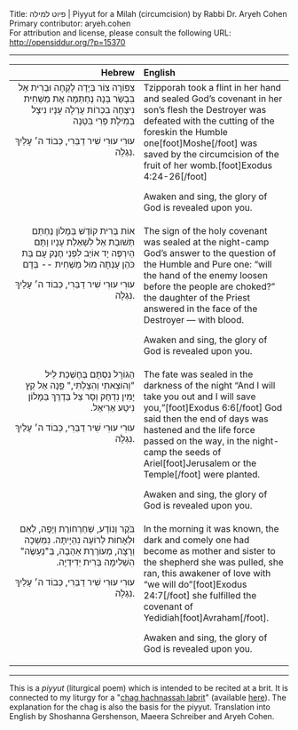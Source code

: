 <html>
<head></head>
<body>
Title: פיוט למילה | Piyyut for a Milah (circumcision) by Rabbi Dr. Aryeh Cohen<br />
Primary contributor: aryeh.cohen<br />
For attribution and license, please consult the following URL: <a href="http://opensiddur.org/?p=15370">http://opensiddur.org/?p=15370</a>
<p />
<hr />

<table style="margin-left: auto;margin-right: auto;" class="draggable">
<thead><tr><th id="x" style="text-align: right;">Hebrew</th><th style="text-align: left;">English</th></tr></thead>
<tbody>
<tr><td style="vertical-align:top;" width="46%">
<div class="liturgy" style="text-align: right;"><span lang="he">
צִפּוֹרָה צוֹר בְּיָדָה לָקְחָה
וּבְרִית אֵל בִּבְשַׂר בְּנָה נֶחְתְּמָה
אֶת מַשְׁחִית נִיצְחָה בִכְרוֹת עָרְלָה
עָנָיו נִיצָל בְּמִילָת פְּרִי בִּטְנָה

עוּרִי עוּרִי שִׁיר דַבֵּרִי, כְּבוֹד ה׳ עָלַיִךְ נִגְלָה.
</span></div></td>

<td style="vertical-align:top;" width="53%"><div class="english">
Tzipporah took a flint in her hand
and sealed God’s covenant in her son’s flesh
the Destroyer was defeated with the cutting of the foreskin
the Humble one[foot]Moshe[/foot] was saved by the circumcision of the fruit of her womb.[foot]Exodus 4:24-26[/foot]

Awaken and sing, the glory of God is revealed upon you.
</div></td>
</tr>


<tr><td style="vertical-align:top;" width="46%">
<div class="liturgy" style="text-align: right;"><span lang="he">
אוֹת בְּרִית קוֹדֶשׁ בַּמָלוֹן נֶחְתַּם
תְּשׁוּבַת אֵל לִשְׁאֵלַת עָנָיו וָתָּם
הַיִרְפֶּה יָד אוֹיֵב לִפְנֵי חֶנֶק עָם
בַּת כֹּהֵן עָנְתָה מוּל מַשְׁחִית‮ -- ‬בְּדָם

עוּרִי עוּרִי שִׁיר דַבֵּרִי, כְּבוֹד ה׳ עָלַיִךְ נִגְלָה.
</span></div></td>

<td style="vertical-align:top;" width="53%"><div class="english">
The sign of the holy covenant was sealed at the night-camp
God’s answer to the question of the Humble and Pure one:
“will the hand of the enemy loosen before the people are choked?”
the daughter of the Priest answered in the face of the Destroyer — with blood.

Awaken and sing, the glory of God is revealed upon you.
</div></td>
</tr>


<tr><td style="vertical-align:top;" width="46%">
<div class="liturgy" style="text-align: right;"><span lang="he">
הַגוֹרָל נִסְתָּם בְּחֶשְׁכַת לֵיל
‮"‬וְהוֹצֵאתִי וְהִצַלְתִּי‮," ‬פַָּנָה אֵל
קֵץ יָמִין נִדְחָק וְסָר צֵל
בַּדֶרֶךְ בַּמָלוֹן נִיטַע אַרִיאֵל‮.‬

עוּרִי עוּרִי שִׁיר דַבֵּרִי, כְּבוֹד ה׳ עָלַיִךְ נִגְלָה.
</span></div></td>

<td style="vertical-align:top;" width="53%"><div class="english">
The fate was sealed in the darkness of the night
“And I will take you out and I will save you,”[foot]Exodus 6:6[/foot] God said then
the end of days was hastened and the life force passed
on the way, in the night-camp the seeds of Ariel[foot]Jerusalem or the Temple[/foot] were planted.

Awaken and sing, the glory of God is revealed upon you.
</div></td>
</tr>


<tr><td style="vertical-align:top;" width="46%">
<div class="liturgy" style="text-align: right;"><span lang="he">
בֹּקֶר וְנוֹדָע‮, ‬שְׁחַרְחוֹרֶת וְיָפָה‮,‬
לְאֵם וּלְאָחוֹת לַרוֹעֶה נִהְיָיתָּה‮.‬
נִמְשְׁכָה וְרָצָה‮, ‬מְעוֹרֶרֶת אַהַבָה‮,‬
בְּ"נַעַשֶׂה‮" ‬הִשְׁלִימָה בְּרִית יְדִידְיָה‮.‬

עוּרִי עוּרִי שִׁיר דַבֵּרִי, כְּבוֹד ה׳ עָלַיִךְ נִגְלָה.
</span></div></td>

<td style="vertical-align:top;" width="53%"><div class="english">
In the morning it was known, the dark and comely one
had become as mother and sister to the shepherd
she was pulled, she ran, this awakener of love
with “we will do”[foot]Exodus 24:7[/foot] she fulfilled the covenant of Yedidiah[foot]Avraham[/foot].

Awaken and sing, the glory of God is revealed upon you.
</div></td>
</tr>
</tbody>
</tbody></table>

<hr />

This is a <em>piyyut</em> (liturgical poem) which is intended to be recited at a brit. It is connected to my liturgy for a "<a href="https://opensiddur.org/prayers-for/birth/hakhnassah-labrit-on-entering-the-covenant-by-rabbi-dr-aryeh-cohen/">chag hachnassah labrit</a>" (available <a href="https://opensiddur.org/prayers-for/birth/hakhnassah-labrit-on-entering-the-covenant-by-rabbi-dr-aryeh-cohen/">here</a>). The explanation for the chag is also the basis for the piyyut. Translation into English by Shoshanna Gershenson, Maeera Schreiber and Aryeh Cohen.
</body>
</html>
